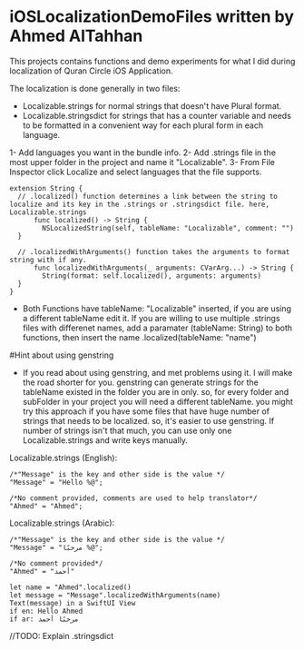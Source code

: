 # iOSLocalizationDemoFiles written by Ahmed AlTahhan 

This projects contains functions and demo experiments for what I did during localization of Quran Circle iOS Application.

The localization is done generally in two files: 
* Localizable.strings for normal strings that doesn't have Plural format.
* Localizable.stringsdict for strings that has a counter variable and needs to be formatted in a convenient way for each plural form in each language. 

1- Add languages you want in the bundle info.
2- Add .strings file in the most upper folder in the project and name it "Localizable".
3- From File Inspector click Localize and select languages that the file supports.


```
extension String {
  // .localized() function determines a link between the string to localize and its key in the .strings or .stringsdict file. here, Localizable.strings
      func localized() -> String {
        NSLocalizedString(self, tableName: "Localizable", comment: "")
  }
  
  // .localizedWithArguments() function takes the arguments to format string with if any.
      func localizedWithArguments(_ arguments: CVarArg...) -> String {
        String(format: self.localized(), arguments: arguments)
  }
}

```

* Both Functions have tableName: "Localizable" inserted, if you are using a different tableName edit it. If you are willing to use multiple .strings files with differenet names, add a paramater (tableName: String) to both functions, then insert the name .localized(tableName: "name")

#Hint about using genstring
* If you read about using genstring, and met problems using it. I will make the road shorter for you. genstring can generate strings for the tableName existed in the folder you are in only.
    so, for every folder and subFolder in your project you will need a different tableName. you might try this approach if you have some files that have huge number of strings that needs to be localized. so, it's easier to use genstring. If number of strings isn't that much, you can use only one Localizable.strings and write keys manually.
    

Localizable.strings (English):

```
/*"Message" is the key and other side is the value */
"Message" = "Hello %@"; 

/*No comment provided, comments are used to help translator*/
"Ahmed" = "Ahmed";
```

Localizable.strings (Arabic):

```
/*"Message" is the key and other side is the value */
"Message" = "مرحبًا %@"; 

/*No comment provided*/
"Ahmed" = "أحمد"
```

```
let name = "Ahmed".localized()
let message = "Message".localizedWithArguments(name)
Text(message) in a SwiftUI View 
if en: Hello Ahmed
if ar: مرحبًا أحمد

```

//TODO: Explain .stringsdict





